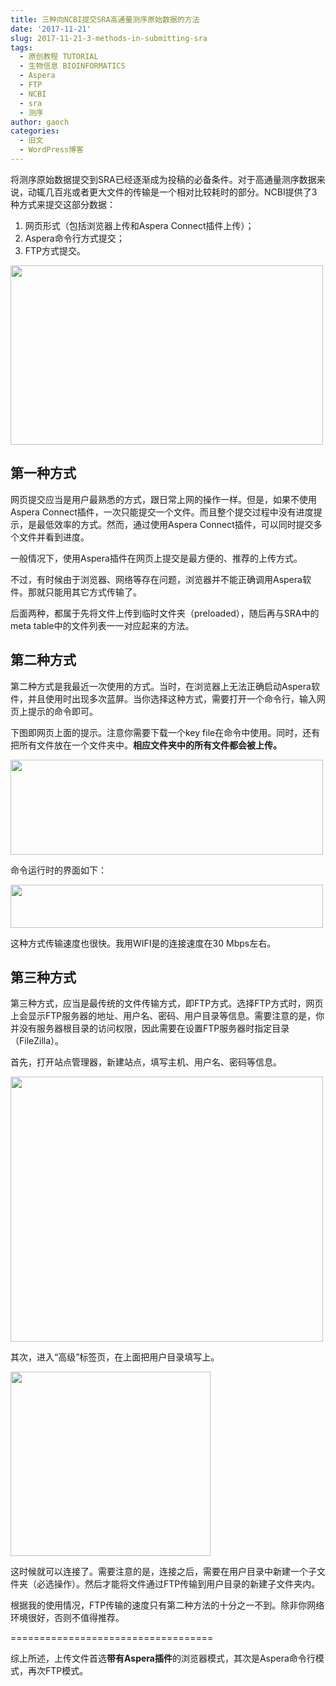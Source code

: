 ```yaml
---
title: 三种向NCBI提交SRA高通量测序原始数据的方法
date: '2017-11-21'
slug: 2017-11-21-3-methods-in-submitting-sra
tags:
  - 原创教程 TUTORIAL
  - 生物信息 BIOINFORMATICS
  - Aspera
  - FTP
  - NCBI
  - sra
  - 测序
author: gaoch
categories:
  - 旧文
  - WordPress博客
---
```



将测序原始数据提交到SRA已经逐渐成为投稿的必备条件。对于高通量测序数据来说，动辄几百兆或者更大文件的传输是一个相对比较耗时的部分。NCBI提供了3种方式来提交这部分数据：

1.  网页形式（包括浏览器上传和Aspera Connect插件上传）；
2.  Aspera命令行方式提交；
3.  FTP方式提交。

<img src="https://cloudfs-spring.oss-cn-qingdao.aliyuncs.com/bio_spring_uploads/2017/11/preload1-500x287.png" class="alignnone size-medium wp-image-913" sizes="(max-width: 500px) 100vw, 500px" srcset="https://cloudfs-spring.oss-cn-qingdao.aliyuncs.com/bio_spring_uploads/2017/11/preload1-500x287.png 500w, https://cloudfs-spring.oss-cn-qingdao.aliyuncs.com/bio_spring_uploads/2017/11/preload1.png 501w" width="500" height="287" />

## 第一种方式

网页提交应当是用户最熟悉的方式，跟日常上网的操作一样。但是，如果不使用Aspera
Connect插件，一次只能提交一个文件。而且整个提交过程中没有进度提示，是最低效率的方式。然而，通过使用Aspera
Connect插件，可以同时提交多个文件并看到进度。

一般情况下，使用Aspera插件在网页上提交是最方便的、推荐的上传方式。

不过，有时候由于浏览器、网络等存在问题，浏览器并不能正确调用Aspera软件。那就只能用其它方式传输了。

后面两种，都属于先将文件上传到临时文件夹（preloaded），随后再与SRA中的meta
table中的文件列表一一对应起来的方法。

## 第二种方式

第二种方式是我最近一次使用的方式。当时，在浏览器上无法正确启动Aspera软件，并且使用时出现多次蓝屏。当你选择这种方式，需要打开一个命令行，输入网页上提示的命令即可。

下图即网页上面的提示。注意你需要下载一个key
file在命令中使用。同时，还有把所有文件放在一个文件夹中。**相应文件夹中的所有文件都会被上传。**

<img src="https://cloudfs-spring.oss-cn-qingdao.aliyuncs.com/bio_spring_uploads/2017/11/preload5-500x152.png" class="alignnone size-medium wp-image-912" sizes="(max-width: 500px) 100vw, 500px" srcset="https://cloudfs-spring.oss-cn-qingdao.aliyuncs.com/bio_spring_uploads/2017/11/preload5-500x152.png 500w, https://cloudfs-spring.oss-cn-qingdao.aliyuncs.com/bio_spring_uploads/2017/11/preload5.png 716w" width="500" height="152" />

命令运行时的界面如下：

<img src="https://cloudfs-spring.oss-cn-qingdao.aliyuncs.com/bio_spring_uploads/2017/11/preload4-500x69.png" class="alignnone size-medium wp-image-911" sizes="(max-width: 500px) 100vw, 500px" srcset="https://cloudfs-spring.oss-cn-qingdao.aliyuncs.com/bio_spring_uploads/2017/11/preload4-500x69.png 500w, https://cloudfs-spring.oss-cn-qingdao.aliyuncs.com/bio_spring_uploads/2017/11/preload4-768x106.png 768w, https://cloudfs-spring.oss-cn-qingdao.aliyuncs.com/bio_spring_uploads/2017/11/preload4.png 966w" width="500" height="69" />

这种方式传输速度也很快。我用WIFI是的连接速度在30 Mbps左右。

## 第三种方式

第三种方式，应当是最传统的文件传输方式，即FTP方式。选择FTP方式时，网页上会显示FTP服务器的地址、用户名、密码、用户目录等信息。需要注意的是，你并没有服务器根目录的访问权限，因此需要在设置FTP服务器时指定目录（FileZilla）。

首先，打开站点管理器，新建站点，填写主机、用户名、密码等信息。

<img src="https://cloudfs-spring.oss-cn-qingdao.aliyuncs.com/bio_spring_uploads/2017/11/preload2-500x424.png" class="alignnone size-medium wp-image-909" sizes="(max-width: 500px) 100vw, 500px" srcset="https://cloudfs-spring.oss-cn-qingdao.aliyuncs.com/bio_spring_uploads/2017/11/preload2-500x424.png 500w, https://cloudfs-spring.oss-cn-qingdao.aliyuncs.com/bio_spring_uploads/2017/11/preload2.png 529w" width="500" height="424" />

其次，进入“高级”标签页，在上面把用户目录填写上。

<img src="https://cloudfs-spring.oss-cn-qingdao.aliyuncs.com/bio_spring_uploads/2017/11/preload3.png" class="alignnone size-full wp-image-910" width="320" height="295" />

这时候就可以连接了。需要注意的是，连接之后，需要在用户目录中新建一个子文件夹（必选操作）。然后才能将文件通过FTP传输到用户目录的新建子文件夹内。

根据我的使用情况，FTP传输的速度只有第二种方法的十分之一不到。除非你网络环境很好，否则不值得推荐。

===================================

综上所述，上传文件首选**带有Aspera插件**的浏览器模式，其次是Aspera命令行模式，再次FTP模式。
